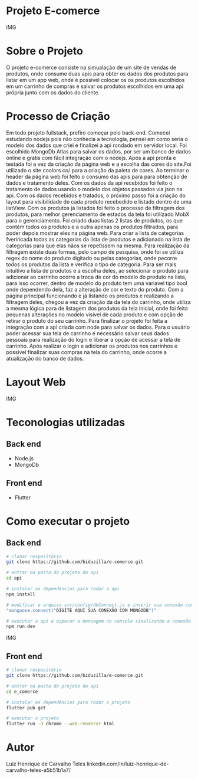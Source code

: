 # Projeto E-comerce

IMG

# Sobre o Projeto
O projeto e-comerce consiste na simualação de um site de vendas de produtos, onde consume duas apis para obter os dados dos produtos para listar em um app web, onde é possível colocar os os produtos escolhidos em um carrinho de compras e salvar os produtos escolhidos em uma api própria junto com os dados do cliente.


# Processo de Criação
Em todo projeto fullstack, prefiro começar pelo back-end. Comecei estudando nodejs pois não conhecia a tecnologia, pensei em como seria o modelo dos dados que criei e finalizei a api rondado em servidor local. Foi escolhido MongoDb Atlas para salvar os dados, por ser um banco de dados online e grátis com fácil integração com o nodejs. Após a api pronta e testada foi a vez da criação da página web e a escolha das cores do site.Foi utilizado o site coolors.co/ para a criação da paleta de cores. 
Ao terminar o header da página web foi feito o consumo das apis para para obtenção de dados e tratamento deles. Com os dados da api recebidos foi feito o tratamento de dados usando o modelo dos objetos passados via json na api. Com os dados recebidos e tratados, o próximo passo foi a criação do layout para visibilidade de cada produto recebedido e listado dentro de uma listView. Com os produtos já listados  foi feito o processo de filtragem dos produtos, para melhor gerenciamento de estados da tela foi utilizado MobX para o gerenciamento. Foi criado duas listas 2 listas de produtos, os que contém todos os produtos e a outra apenas os produtos filtrados, para poder depois mostrar eles na página web. Para criar a lista de categorias fveriricada todas as categorias da lista de produtos e adicionado na lista de categorias para que elas nãos se repetissem na mesma. Para realização da filtragem existe duas formas, pelo campo de pesquisa, onde foi se utiliza regex do nome do produto digitado ou pelas categorias, onde pecorre todos os produtos da lista e verifica o tipo de categoria.
Para ser mais intuitivo a lista de produtos e a escolha deles, ao selecionar o produto para adicionar ao carrinho ocorre a troca de cor do modelo do produto na lista, para isso ocorrer, dentro de modelo do produto tem uma variavel tipo bool onde dependendo dela, faz a alteração de cor e texto do produto.
Com a página principal funcionando e já listando os produtos e realizando a filtragem deles, chegou a vez da criação da da tela do carrinho, onde utiliza a mesma lógica para de listagem dos produtos da tela inicial, onde foi feita pequenas alterações no modelo visivel de cada produto e com opção de retirar o produto do seu carrinho. Para finalizar o projeto foi feita a integração com a api criada com node para salvar os dados. Para o usuário poder acessar sua tela de carrinho é necessário salvar seus dados pessoais para realização do login e liberar a opção de acessar a tela de carrinho. Após realizar o login e adicionar os produtos nos carrinhos e possível finalizar suas compras na tela do carrinho, onde ocorre a atualização do banco de dados.

# Layout Web
IMG

# Teconologias utilizadas

## Back end
 - Node.js
 - MongoDb

## Front end
 - Flutter

# Como executar o projeto

## Back end
```bash
# clonar respositório
git clone https://github.com/biduzilla/e-comerce.git

# entrar na pasta do projeto da api
cd api

# instalar as dependências para rodar a api
npm install

# modificar o arquivo src/config/dbConnect.js e inserir sua conexão com o mongodb
"mongoose.connect("DIGITE AQUI SUA CONEXÃO COM MONGODB")"

# executar a api e esperar a mensagem no console sinalizando a conexão com o banco de dados
npm run dev
```

IMG

## Front end
```bash
# clonar respositório
git clone https://github.com/biduzilla/e-comerce.git

# entrar na pasta do projeto da api
cd e_comerce

# instalar as dependências para rodar o projeto
flutter pub get

# executar o projeto
flutter run -d chrome --web-renderer html
```

# Autor
Luiz Henrique de Carvalho Teles
linkedin.com/in/luiz-henrique-de-carvalho-teles-a5b51b1a7/



